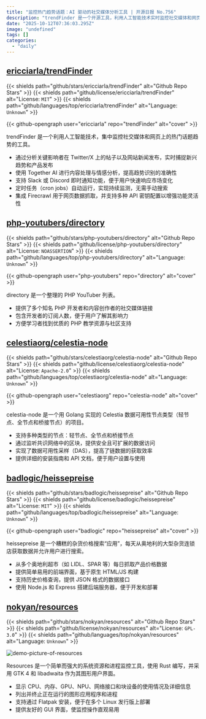 ```yaml
---
title: "监控热门趋势话题：AI 驱动的社交媒体分析工具 | 开源日报 No.756"
description: "trendFinder 是一个开源工具，利用人工智能技术实时监控社交媒体和网页上的热门话题，分析关键影响者的帖子和新闻发布，提供准确的趋势识别和情感分析。它支持 Slack 和 Discord 的即时通知，具备定时监测功能，集成网页数据抓取，且支持多种 API 密钥配置，方便用户快速响应市场变化。"
date: "2025-10-12T07:36:03.295Z"
image: "undefined"
tags: []
categories:
  - "daily"
---
```


## [ericciarla/trendFinder](https://github.com/ericciarla/trendFinder)

{{< shields path="github/stars/ericciarla/trendFinder" alt="Github Repo Stars" >}} {{< shields path="github/license/ericciarla/trendFinder" alt="License: `MIT`" >}} {{< shields path="github/languages/top/ericciarla/trendFinder" alt="Language: `Unknown`" >}}

{{< github-opengraph user="ericciarla" repo="trendFinder" alt="cover" >}}

trendFinder 是一个利用人工智能技术，集中监控社交媒体和网页上的热门话题趋势的工具。

- 通过分析关键影响者在 Twitter/X 上的帖子以及网站新闻发布，实时捕捉新兴趋势和产品发布
- 使用 Together AI 进行内容处理与情感分析，提高趋势识别的准确性
- 支持 Slack 或 Discord 即时通知功能，便于用户快速响应市场变化
- 定时任务（cron jobs）自动运行，实现持续监测，无需手动搜索
- 集成 Firecrawl 用于网页数据抓取，并支持多种 API 密钥配置以增强功能灵活性
  
## [php-youtubers/directory](https://github.com/php-youtubers/directory)

{{< shields path="github/stars/php-youtubers/directory" alt="Github Repo Stars" >}} {{< shields path="github/license/php-youtubers/directory" alt="License: `NOASSERTION`" >}} {{< shields path="github/languages/top/php-youtubers/directory" alt="Language: `Unknown`" >}}

{{< github-opengraph user="php-youtubers" repo="directory" alt="cover" >}}

directory 是一个整理的 PHP YouTuber 列表。

- 提供了多个知名 PHP 开发者和内容创作者的社交媒体链接
- 包含开发者的订阅人数，便于用户了解其影响力
- 方便学习者找到优质的 PHP 教学资源与社区支持
  
## [celestiaorg/celestia-node](https://github.com/celestiaorg/celestia-node)

{{< shields path="github/stars/celestiaorg/celestia-node" alt="Github Repo Stars" >}} {{< shields path="github/license/celestiaorg/celestia-node" alt="License: `Apache-2.0`" >}} {{< shields path="github/languages/top/celestiaorg/celestia-node" alt="Language: `Unknown`" >}}

{{< github-opengraph user="celestiaorg" repo="celestia-node" alt="cover" >}}

celestia-node 是一个用 Golang 实现的 Celestia 数据可用性节点类型（轻节点、全节点和桥接节点）的项目。

- 支持多种类型的节点：轻节点、全节点和桥接节点
- 通过监听共识网络中的区块，提供安全且可扩展的数据访问
- 实现了数据可用性采样（DAS），提高了链数据的获取效率
- 提供详细的安装指南和 API 文档，便于用户设置与使用
  
## [badlogic/heissepreise](https://github.com/badlogic/heissepreise)

{{< shields path="github/stars/badlogic/heissepreise" alt="Github Repo Stars" >}} {{< shields path="github/license/badlogic/heissepreise" alt="License: `MIT`" >}} {{< shields path="github/languages/top/badlogic/heissepreise" alt="Language: `Unknown`" >}}

{{< github-opengraph user="badlogic" repo="heissepreise" alt="cover" >}}

heissepreise 是一个糟糕的杂货价格搜索“应用”，每天从奥地利的大型杂货连锁店获取数据并允许用户进行搜索。

- 从多个奥地利超市（如 LIDL、SPAR 等）每日抓取产品价格数据
- 提供简单易用的前端界面，基于原生 HTML/JS 构建
- 支持历史价格查询，提供 JSON 格式的数据接口
- 使用 Node.js 和 Express 搭建后端服务器，便于开发和部署
  
## [nokyan/resources](https://github.com/nokyan/resources)

{{< shields path="github/stars/nokyan/resources" alt="Github Repo Stars" >}} {{< shields path="github/license/nokyan/resources" alt="License: `GPL-3.0`" >}} {{< shields path="github/languages/top/nokyan/resources" alt="Language: `Unknown`" >}}

![demo-picture-of-resources](https://static.osguider.com/subject/github/nokyan/resources/8b51b9ecb93e572e3b0bf52a4dc0daf1.png)

Resources 是一个简单而强大的系统资源和进程监控工具，使用 Rust 编写，并采用 GTK 4 和 libadwaita 作为其图形用户界面。

- 显示 CPU、内存、GPU、NPU、网络接口和块设备的使用情况及详细信息
- 列出并终止正在运行的图形应用程序和进程
- 支持通过 Flatpak 安装，便于在多个 Linux 发行版上部署
- 提供友好的 GUI 界面，使监控操作直观易用
  
